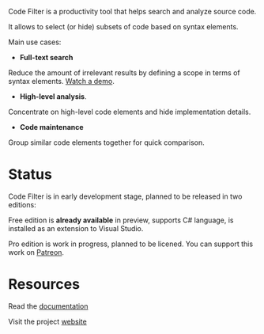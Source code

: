 Code Filter is a productivity tool that helps search and analyze source code. 

It allows to select (or hide) subsets of code based on syntax elements. 

Main use cases: 

* **Full-text search**

Reduce the amount of irrelevant results by defining a scope in terms of syntax elements. [Watch a demo](https://www.youtube.com/watch?v=npL6sspoJ5g?rel=0).

* **High-level analysis**. 

Concentrate on high-level code elements and hide implementation details. 

* **Code maintenance**

Group similar code elements together for quick comparison. 

# Status 

Code Filter is in early development stage, planned to be released in two editions: 

Free edition is **already available** in preview, supports C# language, is installed as an extension to Visual Studio.

Pro edition is work in progress, planned to be licened. You can support this work on [Patreon](https://www.patreon.com/lazycodertools). 

# Resources

Read the [documentation](https://github.com/lazycodertools/codefilter/wiki)

Visit the project [website](https://www.lazycodertools.com/code_filter)



